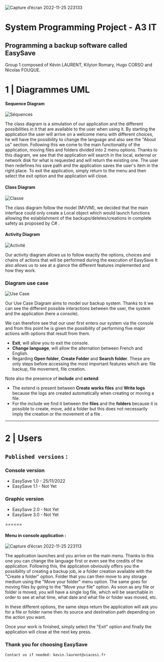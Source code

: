 ![Capture d’écran 2022-11-25 223133](https://user-images.githubusercontent.com/93579099/204057195-c35e9a14-f8fd-4685-a549-e66a2233ad90.png)

# System Programming Project - A3 IT

## Programming a backup software called EasySave

Group 1 composed of Kévin LAURENT, Kilyion Romary, Hugo CORSO and Nicolas FOUQUE.



# 1 | Diagrammes UML

#### Sequence Diagram
![Séquences](https://s3.us-west-2.amazonaws.com/secure.notion-static.com/f05d425f-3468-4bcc-a42e-e24ac300e84c/Untitled.png?X-Amz-Algorithm=AWS4-HMAC-SHA256&X-Amz-Content-Sha256=UNSIGNED-PAYLOAD&X-Amz-Credential=AKIAT73L2G45EIPT3X45%2F20221125%2Fus-west-2%2Fs3%2Faws4_request&X-Amz-Date=20221125T161450Z&X-Amz-Expires=86400&X-Amz-Signature=218537648a2f17960ede228a112be06812210d7dbb88c59b8eec667fb5bf88e9&X-Amz-SignedHeaders=host&response-content-disposition=filename%3D%22Untitled.png%22&x-id=GetObject)

The class diagram is a simulation of our application and the different possibilities in it that are available to the user when using it.
By starting the application the user will arrive on a welcome menu with different choices, he will have the possibility to change the language and also see the "About us" section. Following this we come to the main functionality of the application, moving files and folders divided into 2 menu options. Thanks to this diagram, we see that the application will search in the local, external or network disk for what is requested and will return the existing one. The user then redefines his save path and the application saves the user's item in the right place.
To exit the application, simply return to the menu and then select the exit option and the application will close.

#### Class Diagram

![Classe](https://s3.us-west-2.amazonaws.com/secure.notion-static.com/d04d1de0-3d65-4812-9cbe-7e139567fc7b/Untitled.png?X-Amz-Algorithm=AWS4-HMAC-SHA256&X-Amz-Content-Sha256=UNSIGNED-PAYLOAD&X-Amz-Credential=AKIAT73L2G45EIPT3X45%2F20221125%2Fus-west-2%2Fs3%2Faws4_request&X-Amz-Date=20221125T162128Z&X-Amz-Expires=86400&X-Amz-Signature=e806655588b4d2b0eb0a48b2a70d6680822e8badad02ffa35e2c75890a6e24c2&X-Amz-SignedHeaders=host&response-content-disposition=filename%3D%22Untitled.png%22&x-id=GetObject)

The class diagram follow the model (MVVM), we decided that the main interface could only create a Local object which would launch functions allowing the establishment of the backups/deletes/creations in complete safety as proposed by C# .

#### Activity Diagram

![Activité](https://s3.us-west-2.amazonaws.com/secure.notion-static.com/01eb167e-7fbe-4786-b94a-8050f508d5ba/Diagramme_Dactivit_Projet_2_Final_%282%29.png?X-Amz-Algorithm=AWS4-HMAC-SHA256&X-Amz-Content-Sha256=UNSIGNED-PAYLOAD&X-Amz-Credential=AKIAT73L2G45EIPT3X45%2F20221125%2Fus-west-2%2Fs3%2Faws4_request&X-Amz-Date=20221125T162132Z&X-Amz-Expires=86400&X-Amz-Signature=e9bb9954c5173d42c06c10ea1f2fa200739e87244f551a8336a69c4f58fcc286&X-Amz-SignedHeaders=host&response-content-disposition=filename%3D%22Diagramme%2520D%27activit%25C3%25A9%2520Projet%25202%2520Final%2520%282%29.png%22&x-id=GetObject)

Our activity diagram allows us to follow exactly the options, choices and chains of actions that will be performed during the execution of EasySave
It also allows us to see at a glance the different features implemented and how they work.

### Diagram use case

![Use Case](https://user-images.githubusercontent.com/93580066/204036895-2816ec8a-f39b-498b-aaa7-f4346605f201.png)

Our Use Case Diagram aims to model our backup system. Thanks to it we can see the different possible interactions between the user, the system and the application (here a console).

We can therefore see that our user first enters our system via the console and from this point he is given the possibility of performing five major actions with options that result from them.

- **Exit**, will allow you to exit the console.
- **Change language**, will allow the alternation between French and English.
- Regarding **Open folder**, **Create Folder** and **Search folder**. These are only steps before accessing the most important features which are: file backup, file movement, file creation.

Note also the presence of **include** and **extend**:

- The extend is present between **Create works files** and **Write logs** because the logs are created automatically when creating or moving a file.
- For the include we find it between the **files** and the **folders** because it is possible to create, move, add a folder but this does not necessarily imply the creation or the movement of a file .

***
# 2 | Users

## `Published versions` :

### Console version
* EasySave 1.0 - 25/11/2022
* EasySave 1.1 - Not Yet

### Graphic version
* EasySave 2.0 - Not Yet
* EasySave 3.0 - Not Yet

======
#### Menu in console application :
![Capture d’écran 2022-11-25 223113](https://user-images.githubusercontent.com/93579099/204057176-23216e41-0e69-4a93-8698-d01007aaa20a.png)

The application launches and you arrive on the main menu. Thanks to this one you can change the language first or even see the credits of the application.
Following this, the application obviously offers you the possibility of creating a backup job, ie a folder creation available with the "Create a folder" option.
Folder that you can then move to any storage medium using the "Move your folder" menu option. The same goes for moving files by going to the "Move your file" option.
As soon as any file or folder is moved, you will have a single log file, which will be searchable in order to see at what time, what date and what file or folder was moved, etc.

In these different options, the same steps return the application will ask you for a file or folder name then its source and destination path depending on the action you want.

Once your work is finished, simply select the "Exit" option and finally the application will close at the next key press.


### Thank you for choosing EasySave

`Contact us if needed: kevin.laurent@viacesi.fr`
